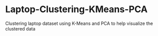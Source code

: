# Laptop-Clustering-KMeans-PCA
Clustering laptop dataset using K-Means and PCA to help visualize the clustered data 
